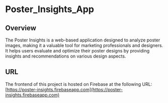 # Poster_Insights_App


## Overview

The Poster Insights is a web-based application designed to analyze poster images, making it a valuable tool for marketing professionals and designers. It helps users evaluate and optimize their poster designs by providing insights and recommendations on various design aspects.



## URL

The frontend of this project is hosted on Firebase at the following URL:
[https://poster-insights.firebaseapp.com](https://poster-insights.firebaseapp.com)
